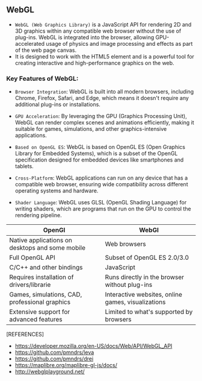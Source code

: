 ## WebGL
- `WebGL (Web Graphics Library)` is a JavaScript API for rendering 2D and 3D graphics within any compatible web browser without the use of plug-ins. WebGL is integrated into the browser, allowing GPU-accelerated usage of physics and image processing and effects as part of the web page canvas. 
- It is designed to work with the HTML5 <canvas> element and is a powerful tool for creating interactive and high-performance graphics on the web.
  
### Key Features of WebGL:
- `Browser Integration`: WebGL is built into all modern browsers, including Chrome, Firefox, Safari, and Edge, which means it doesn't require any additional plug-ins or installations.

- `GPU Acceleration`: By leveraging the GPU (Graphics Processing Unit), WebGL can render complex scenes and animations efficiently, making it suitable for games, simulations, and other graphics-intensive applications.

- `Based on OpenGL ES`: WebGL is based on OpenGL ES (Open Graphics Library for Embedded Systems), which is a subset of the OpenGL specification designed for embedded devices like smartphones and tablets.

- `Cross-Platform`: WebGL applications can run on any device that has a compatible web browser, ensuring wide compatibility across different operating systems and hardware.

- `Shader Language`: WebGL uses GLSL (OpenGL Shading Language) for writing shaders, which are programs that run on the GPU to control the rendering pipeline.


| OpenGl                                          | WebGl                                              |
| ----------------------------------------------- | -------------------------------------------------- |
| Native applications on desktops and some mobile | Web browsers                                       |
| Full OpenGL API                                 | Subset of OpenGL ES 2.0/3.0                        |
| C/C++ and other bindings                        | JavaScript                                         |
| Requires installation of drivers/librarie       | Runs directly in the browser without plug-ins      |
| Games, simulations, CAD, professional graphics  | Interactive websites, online games, visualizations |
| Extensive support for advanced features         | Limited to what's supported by browsers            |



[REFERENCES]

- https://developer.mozilla.org/en-US/docs/Web/API/WebGL_API
- https://github.com/pmndrs/leva
- https://github.com/pmndrs/drei
- https://maplibre.org/maplibre-gl-js/docs/
- http://webglplayground.net/